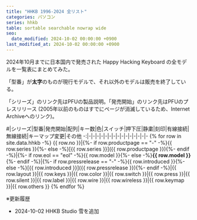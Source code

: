```yaml
---
title: "HHKB 1996-2024 全リスト"
categories: パソコン
series: hhkb
table: sortable searchable nowrap wide
seo:
  date_modified: 2024-10-02 00:00:00 +0900
last_modified_at: 2024-10-02 00:00:00 +0900
---
```


2024年10月までに日本国内で発売された Happy Hacking Keyboard の全モデルを一覧表にまとめてみた。

「型番」が**太字**のものが現行モデルで、それ以外のモデルは販売を終了している。

「シリーズ」のリンク先はPFUの製品説明。「発売開始」のリンク先はPFUのプレスリリース (2005年以前のものはすでにページが消滅しているため、Internet Archiveへのリンク)。

\#|シリーズ|型番|発売開始|配列|キー数|色|スイッチ|押下圧|静粛|刻印|有線接続|無線接続|キーマップ変更|その他
-:|-|-|-|-|-|-|-|-|-|-|-|-|-|-|-
{% for row in site.data.hhkb -%}
{{ row.no }}|{%- if row.productpage == "-" -%}{{ row.series }}{%- else -%}[{{ row.series }}]({{ row.productpage }}){%- endif -%}|{%- if row.eol == "eol" -%}{{ row.model }}{%- else -%}**{{ row.model }}**{%- endif -%}|{%- if row.pressrelease == "-" -%}{{ row.introduced }}{%- else -%}[{{ row.introduced }}]({{ row.pressrelease }}){%- endif -%}|{{ row.layout }}|{{ row.keys }}|{{ row.color }}|{{ row.switch }}|{{ row.press }}|{{ row.silent }}|{{ row.label }}|{{ row.wire }}|{{ row.wireless }}|{{ row.keymap }}|{{ row.others }}
{% endfor %}

※更新履歴

- 2024-10-02 HHKB Studio 雪を追加
